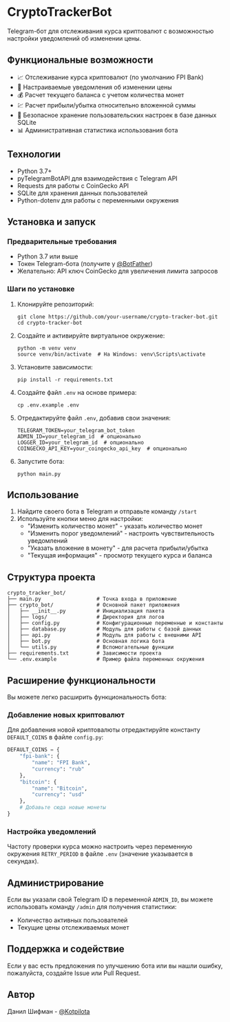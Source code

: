 # CryptoTrackerBot

Telegram-бот для отслеживания курса криптовалют с возможностью настройки уведомлений об изменении цены.

## Функциональные возможности

- 📈 Отслеживание курса криптовалют (по умолчанию FPI Bank)
- 🔔 Настраиваемые уведомления об изменении цены
- 💰 Расчет текущего баланса с учетом количества монет
- 💹 Расчет прибыли/убытка относительно вложенной суммы
- 🔐 Безопасное хранение пользовательских настроек в базе данных SQLite
- 📊 Административная статистика использования бота

## Технологии

- Python 3.7+
- pyTelegramBotAPI для взаимодействия с Telegram API
- Requests для работы с CoinGecko API
- SQLite для хранения данных пользователей
- Python-dotenv для работы с переменными окружения

## Установка и запуск

### Предварительные требования

- Python 3.7 или выше
- Токен Telegram-бота (получите у [@BotFather](https://t.me/BotFather))
- Желательно: API ключ CoinGecko для увеличения лимита запросов

### Шаги по установке

1. Клонируйте репозиторий:
   ```
   git clone https://github.com/your-username/crypto-tracker-bot.git
   cd crypto-tracker-bot
   ```

2. Создайте и активируйте виртуальное окружение:
   ```
   python -m venv venv
   source venv/bin/activate  # На Windows: venv\Scripts\activate
   ```

3. Установите зависимости:
   ```
   pip install -r requirements.txt
   ```

4. Создайте файл `.env` на основе примера:
   ```
   cp .env.example .env
   ```

5. Отредактируйте файл `.env`, добавив свои значения:
   ```
   TELEGRAM_TOKEN=your_telegram_bot_token
   ADMIN_ID=your_telegram_id  # опционально
   LOGGER_ID=your_telegram_id  # опционально
   COINGECKO_API_KEY=your_coingecko_api_key  # опционально
   ```

6. Запустите бота:
   ```
   python main.py
   ```

## Использование

1. Найдите своего бота в Telegram и отправьте команду `/start`
2. Используйте кнопки меню для настройки:
   - "Изменить количество монет" - указать количество монет
   - "Изменить порог уведомлений" - настроить чувствительность уведомлений
   - "Указать вложение в монету" - для расчета прибыли/убытка
   - "Текущая информация" - просмотр текущего курса и баланса

## Структура проекта

```
crypto_tracker_bot/
├── main.py                  # Точка входа в приложение
├── crypto_bot/              # Основной пакет приложения
│   ├── __init__.py          # Инициализация пакета
│   ├── logs/                # Директория для логов
│   ├── config.py            # Конфигурационные переменные и константы
│   ├── database.py          # Модуль для работы с базой данных
│   ├── api.py               # Модуль для работы с внешними API
│   ├── bot.py               # Основная логика бота
│   └── utils.py             # Вспомогательные функции
├── requirements.txt         # Зависимости проекта
└── .env.example             # Пример файла переменных окружения
```

## Расширение функциональности

Вы можете легко расширить функциональность бота:

### Добавление новых криптовалют

Для добавления новой криптовалюты отредактируйте константу `DEFAULT_COINS` в файле `config.py`:

```python
DEFAULT_COINS = {
    "fpi-bank": {
        "name": "FPI Bank",
        "currency": "rub"
    },
    "bitcoin": {
        "name": "Bitcoin",
        "currency": "usd"
    },
    # Добавьте сюда новые монеты
}
```

### Настройка уведомлений

Частоту проверки курса можно настроить через переменную окружения `RETRY_PERIOD` в файле `.env` (значение указывается в секундах).

## Администрирование

Если вы указали свой Telegram ID в переменной `ADMIN_ID`, вы можете использовать команду `/admin` для получения статистики:
- Количество активных пользователей
- Текущие цены отслеживаемых монет

## Поддержка и содействие

Если у вас есть предложения по улучшению бота или вы нашли ошибку, пожалуйста, создайте Issue или Pull Request.

## Автор

Данил Шифман - [@Kotpilota](https://github.com/Kotpilota)